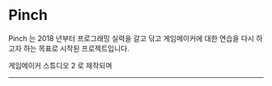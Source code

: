 ﻿﻿ # PinchPinch 는 2018 년부터 프로그래밍 실력을 갈고 닦고 게임메이커에 대한 연습을 다시 하고자 하는 목표로 시작된 프로젝트입니다.게임메이커 스튜디오 2 로 제작되며***